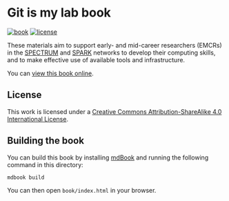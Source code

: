 # Git is my lab book

[![book](https://img.shields.io/badge/book-online-blue?logo=read-the-docs)][book]
[![license](https://img.shields.io/badge/License-CC%20BY--SA%204.0-lightgrey.svg)][license]

These materials aim to support
early- and mid-career researchers (EMCRs) in the
[SPECTRUM](https://www.spectrum.edu.au/) and [SPARK](https://www.spark.edu.au/) networks to develop their computing skills, and to make effective use of available tools and infrastructure.

You can [view this book online][book].

## License

This work is licensed under a [Creative Commons Attribution-ShareAlike 4.0 International License][license].

## Building the book

You can build this book by installing [mdBook](https://rust-lang.github.io/mdBook/) and running the following command in this directory:

```shell
mdbook build
```

You can then open `book/index.html` in your browser.

[book]: https://robmoss.github.io/git-is-my-lab-book/
[license]: http://creativecommons.org/licenses/by-sa/4.0/
